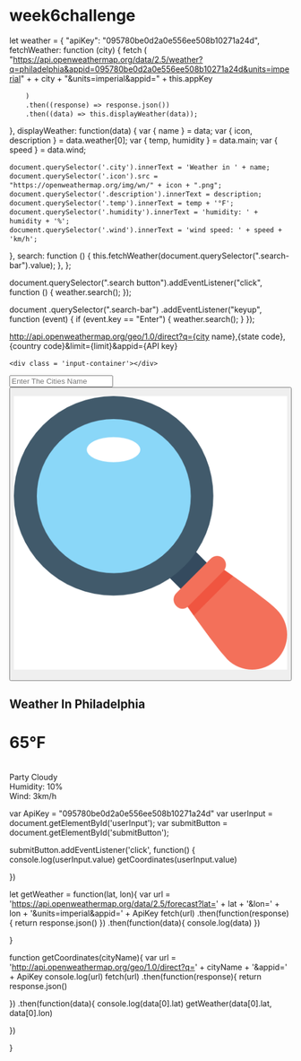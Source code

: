# week6challenge

let weather = {
    "apiKey":  "095780be0d2a0e556ee508b10271a24d",
    fetchWeather: function (city) {
        fetch (
            "https://api.openweathermap.org/data/2.5/weather?q=philadelphia&appid=095780be0d2a0e556ee508b10271a24d&units=imperial" +
            + city
            + "&units=imperial&appid="
            + this.appKey

        )
        .then((response) => response.json())
        .then((data) => this.displayWeather(data));
},
displayWeather: function(data) {
    var { name } = data;
    var { icon, description } = data.weather[0];
    var { temp, humidity } = data.main;
    var { speed } = data.wind;


    document.querySelector('.city').innerText = 'Weather in ' + name;
    document.querySelector('.icon').src = 
    "https://openweathermap.org/img/wn/" + icon + ".png";
    document.querySelector('.description').innerText = description;
    document.querySelector('.temp').innerText = temp + '°F';
    document.querySelector('.humidity').innerText = 'humidity: ' + humidity + '%';
    document.querySelector('.wind').innerText = 'wind speed: ' + speed + 'km/h';
    

  },
  search: function () {
    this.fetchWeather(document.querySelector(".search-bar").value);
  },
};

document.querySelector(".search button").addEventListener("click", function () {
  weather.search();
});

document
  .querySelector(".search-bar")
  .addEventListener("keyup", function (event) {
    if (event.key == "Enter") {
      weather.search();
    }
  });






  http://api.openweathermap.org/geo/1.0/direct?q={city name},{state code},{country code}&limit={limit}&appid={API key}




    <div class = 'input-container'></div>
  <div class = 'search'>
    <div class = 'search-bar'>
      <input type = 'text' placeholder='Enter The Cities Name'>
 <button>
  <p><img src="./images/loupe_428094.png"></img></p>
</button>
</div>
                <div class = 'weather-container'></div>
                <div class = 'card'>
                <div class='weather'>
                <h2 class="city">Weather In Philadelphia</h2>
                <h1 class="temp">65°F</h1>
                <img src="https://openweathermap.org/img/wn/" alt="" class="icon" />
                <div class="description">Party Cloudy</div>
                <div class="humidity">Humidity: 10%</div>
                <div class="wind">Wind: 3km/h</div>

   </div>
</div>




var ApiKey = "095780be0d2a0e556ee508b10271a24d"
var userInput = document.getElementById('userInput');
var submitButton = document.getElementById('submitButton');

submitButton.addEventListener('click', function() {
  console.log(userInput.value)
  getCoordinates(userInput.value)

})

let getWeather = function(lat, lon){
  var url = 'https://api.openweathermap.org/data/2.5/forecast?lat=' + lat + '&lon=' + lon + '&units=imperial&appid=' + ApiKey
  fetch(url)
  .then(function(response){
     return response.json()
  })
.then(function(data){
  console.log(data)
})

}

function getCoordinates(cityName){
  var url = 'http://api.openweathermap.org/geo/1.0/direct?q=' + cityName + '&appid=' + ApiKey
  console.log(url)
  fetch(url)
  .then(function(response){
    return response.json()

  })
  .then(function(data){
    console.log(data[0].lat)
    getWeather(data[0].lat, data[0].lon)

})

}

